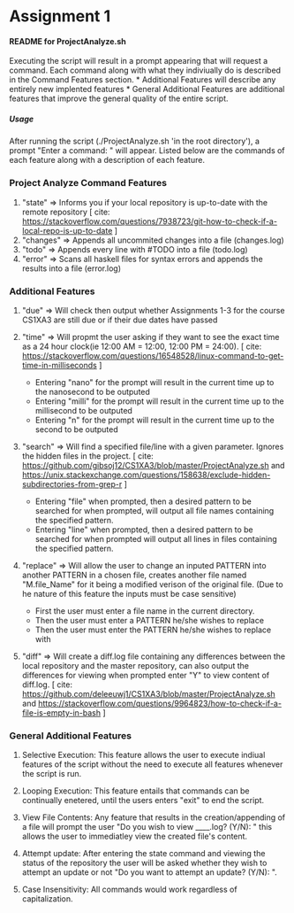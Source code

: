 # Assignment 1

#### README for ProjectAnalyze.sh 
Executing the script will result in a prompt appearing that will request a command. Each command along with what they indiviually do is described in the Command Features section.
	* Additional Features will describe any entirely new implented features
	* General Additional Features are additional features that improve the general quality of the entire script.

##### Usage
After running the script (./ProjectAnalyze.sh 'in the root directory'), a prompt "Enter a command: " will appear. Listed below are the commands of each feature along with a description of each feature. 

### Project Analyze Command Features
1. "state" => Informs you if your local repository is up-to-date with the remote repository [ cite: https://stackoverflow.com/questions/7938723/git-how-to-check-if-a-local-repo-is-up-to-date ]
2. "changes" => Appends all uncommited changes into a file (changes.log)
3. "todo" => Appends every line with #TODO into a file (todo.log)
4. "error" => Scans all haskell files for syntax errors and appends the results into a file (error.log)

### Additional Features
1. "due" => Will check then output whether Assignments 1-3 for the course CS1XA3 are still due or if their due dates have passed

2. "time" => Will propmt the user asking if they want to see the exact time as a 24 hour clock(ie 12:00 AM = 12:00, 12:00 PM = 24:00). [ cite: https://stackoverflow.com/questions/16548528/linux-command-to-get-time-in-milliseconds ]
	* Entering "nano" for the prompt will result in the current time up to the nanosecond to be outputed
	* Entering "milli" for the prompt will result in the current time up to the millisecond to be outputed
	* Entering "n" for the prompt will result in the current time up to the second to be outputed

3. "search" => Will find a specified file/line with a given parameter. Ignores the hidden files in the project. [ cite: https://github.com/gibsoj12/CS1XA3/blob/master/ProjectAnalyze.sh and https://unix.stackexchange.com/questions/158638/exclude-hidden-subdirectories-from-grep-r ] 
	* Entering "file" when prompted, then a desired pattern to be searched for when prompted, will output all file names containing the specified pattern.
	* Entering "line" when prompted, then a desired pattern to be searched for when prompted will output all lines in files containing the specified pattern.

4. "replace" => Will allow the user to change an inputed PATTERN into another PATTERN in a chosen file, creates another file named "M.file_Name" for it being a modified verison of the original file. (Due to he nature of this feature the inputs must be case sensitive)
	* First the user must enter a file name in the current directory.
	* Then the user must enter a PATTERN he/she wishes to replace
	* Then the user must enter the PATTERN he/she wishes to replace with

5. "diff" => Will create a diff.log file containing any differences between the local repository and the master repository, can also output the differences for viewing when prompted enter "Y" to view content of diff.log. [ cite: https://github.com/deleeuwj1/CS1XA3/blob/master/ProjectAnalyze.sh and https://stackoverflow.com/questions/9964823/how-to-check-if-a-file-is-empty-in-bash ]

### General Additional Features
1. Selective Execution:
	This feature allows the user to execute indiual features of the script without the need to execute all features whenever the script is run. 

2. Looping Execution:
	This feature entails that commands can be continually enetered, until the users enters "exit" to end the script.

3. View File Contents:
	Any feature that results in the creation/appending of a file will prompt the user "Do you wish to view ____.log? (Y/N): " this allows the user to immediatley view the created file's content.

4. Attempt update:
	After entering the state command and viewing the status of the repository the user will be asked whether they wish to attempt an update or not "Do you want to attempt an update? (Y/N): ". 

5. Case Insensitivity:
	All commands would work regardless of capitalization. 
